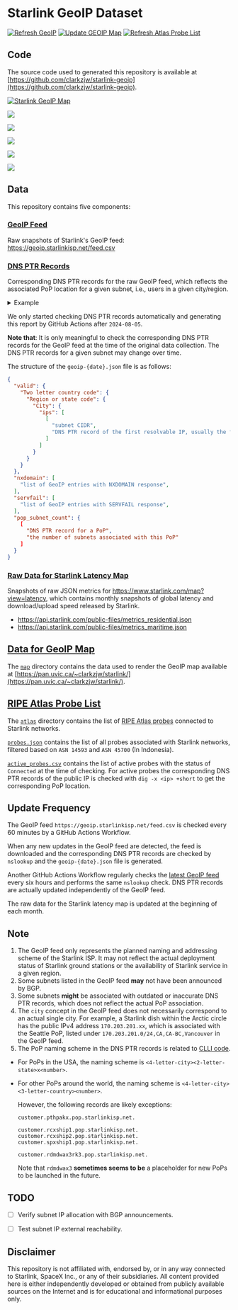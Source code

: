 # Starlink GeoIP Dataset

[![Refresh GeoIP](https://github.com/clarkzjw/starlink-geoip/actions/workflows/geoip_feed_refresh.yaml/badge.svg)](https://github.com/clarkzjw/starlink-geoip/actions/workflows/geoip_feed_refresh.yaml) [![Update GEOIP Map](https://github.com/clarkzjw/starlink-geoip/actions/workflows/update_map.yaml/badge.svg)](https://github.com/clarkzjw/starlink-geoip/actions/workflows/update_map.yaml) [![Refresh Atlas Probe List](https://github.com/clarkzjw/starlink-geoip/actions/workflows/refresh_atlas_probe.yaml/badge.svg)](https://github.com/clarkzjw/starlink-geoip/actions/workflows/refresh_atlas_probe.yaml)

## Code

The source code used to generated this repository is available at [https://github.com/clarkzjw/starlink-geoip](https://github.com/clarkzjw/starlink-geoip).

<a href="https://pan.uvic.ca/~clarkzjw/starlink" target="_blank"><img alt="Starlink GeoIP Map" src="https://github.com/clarkzjw/clarkzjw/blob/master/geoip.jpg?raw=true"></a>

![](https://raw.githubusercontent.com/clarkzjw/starlink-geoip-data/refs/heads/figures/geoip-subnet-count.png)

![](https://raw.githubusercontent.com/clarkzjw/starlink-geoip-data/refs/heads/figures/geoip-subnet-ip-count.png)

![](https://raw.githubusercontent.com/clarkzjw/starlink-geoip-data/refs/heads/figures/geoip-country-city-count.png)

![](https://raw.githubusercontent.com/clarkzjw/starlink-geoip-data/refs/heads/figures/geoip-pop-density.png)

![](https://raw.githubusercontent.com/clarkzjw/starlink-geoip-data/refs/heads/figures/atlas-active-probes.png)

## Data

This repository contains five components:

### [GeoIP Feed](./feed/)

Raw snapshots of Starlink's GeoIP feed: https://geoip.starlinkisp.net/feed.csv

### [DNS PTR Records](./geoip/)

Corresponding DNS PTR records for the raw GeoIP feed, which reflects the associated PoP location for a given subnet, i.e., users in a given city/region.

<details>
  <summary>Example</summary>

The GeoIP feed lists `98.97.32.0/24,US,US-WA,Seattle`.

Using `nslookup 98.97.32.1` returns

```
1.32.97.98.in-addr.arpa name = customer.sttlwax1.pop.starlinkisp.net.
```

which means the Starlink users with public IPv4 addresses within the subnet `98.97.32.0/24` are associated with the PoP location in Seattle.
</details>

We only started checking DNS PTR records automatically and generating this report by GitHub Actions after `2024-08-05`.

**Note that**: It is only meaningful to check the corresponding DNS PTR records for the GeoIP feed at the time of the original data collection. The DNS PTR records for a given subnet may change over time.

The structure of the `geoip-{date}.json` file is as follows:

```json
{
  "valid": {
    "Two letter country code": {
      "Region or state code": {
        "City": {
          "ips": [
            [
              "subnet CIDR",
              "DNS PTR record of the first resolvable IP, usually the first IP in the subnet"
            ]
          ]
        }
      }
    }
  },
  "nxdomain": [
    "list of GeoIP entries with NXDOMAIN response",
  ],
  "servfail": [
    "list of GeoIP entries with SERVFAIL response",
  ],
  "pop_subnet_count": {
    [
      "DNS PTR record for a PoP",
      "the number of subnets associated with this PoP"
    ]
  }
}
```

### [Raw Data for Starlink Latency Map](./latency/)

Snapshots of raw JSON metrics for https://www.starlink.com/map?view=latency, which contains monthly snapshots of global latency and download/upload speed released by Starlink.

* https://api.starlink.com/public-files/metrics_residential.json
* https://api.starlink.com/public-files/metrics_maritime.json

## [Data for GeoIP Map](./map/)

The [`map`](./map) directory contains the data used to render the GeoIP map available at [https://pan.uvic.ca/~clarkzjw/starlink/](https://pan.uvic.ca/~clarkzjw/starlink/).

## [RIPE Atlas Probe List](./atlas/)

The [`atlas`](./atlas/) directory contains the list of [RIPE Atlas probes](https://atlas.ripe.net/probes/public) connected to Starlink networks.

[`probes.json`](./atlas/probes.json) contains the list of all probes associated with Starlink networks, filtered based on `ASN 14593` and `ASN 45700` (In Indonesia).

[`active_probes.csv`](./atlas/active_probes.csv) contains the list of active probes with the status of `Connected` at the time of checking.
For active probes the corresponding DNS PTR records of the public IP is checked with `dig -x <ip> +short` to get the corresponding PoP location.


## Update Frequency

The GeoIP feed `https://geoip.starlinkisp.net/feed.csv` is checked every 60 minutes by a GitHub Actions Workflow.

When any new updates in the GeoIP feed are detected, the feed is downloaded and the corresponding DNS PTR records are checked by `nslookup` and the `geoip-{date}.json` file is generated.

Another GitHub Actions Workflow regularly checks the [latest GeoIP feed](https://raw.githubusercontent.com/clarkzjw/starlink-geoip-data/refs/heads/master/feed/feed-latest.csv) every six hours and performs the same `nslookup` check. DNS PTR records are actually updated independently of the GeoIP feed.

The raw data for the Starlink latency map is updated at the beginning of each month.

## Note

1. The GeoIP feed only represents the planned naming and addressing scheme of the Starlink ISP. It may not reflect the actual deployment status of Starlink ground stations or the availability of Starlink service in a given region.
2. Some subnets listed in the GeoIP feed **may** not have been announced by BGP.
3. Some subnets **might** be associated with outdated or inaccurate DNS PTR records, which does not reflect the actual PoP association.
4. The `city` concept in the GeoIP feed does not necessarily correspond to an actual single city. For example, a Starlink dish within the Arctic circle has the public IPv4 address `170.203.201.xx`, which is associated with the Seattle PoP, listed under `170.203.201.0/24,CA,CA-BC,Vancouver` in the GeoIP feed.
5. The PoP naming scheme in the DNS PTR records is related to [CLLI code](https://en.wikipedia.org/wiki/CLLI_code).

  + For PoPs in the USA, the naming scheme is `<4-letter-city><2-letter-state>x<number>`.
  + For other PoPs around the world, the naming scheme is `<4-letter-city><3-letter-country><number>`.

    However, the following records are likely exceptions:

    ```
    customer.pthpakx.pop.starlinkisp.net.

    customer.rcxship1.pop.starlinkisp.net.
    customer.rcxship2.pop.starlinkisp.net.
    customer.spxship1.pop.starlinkisp.net.

    customer.rdmdwax3rk3.pop.starlinkisp.net.
    ```

    Note that `rdmdwax3` **sometimes seems to be** a placeholder for new PoPs to be launched in the future.

## TODO

- [ ] Verify subnet IP allocation with BGP announcements.
- [ ] Test subnet IP external reachability.


## Disclaimer

This repository is not affiliated with, endorsed by, or in any way connected to Starlink, SpaceX Inc., or any of their subsidiaries. All content provided here is either independently developed or obtained from publicly available sources on the Internet and is for educational and informational purposes only.
